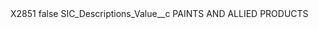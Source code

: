 <?xml version="1.0" encoding="UTF-8"?>
<CustomMetadata xmlns="http://soap.sforce.com/2006/04/metadata" xmlns:xsi="http://www.w3.org/2001/XMLSchema-instance" xmlns:xsd="http://www.w3.org/2001/XMLSchema">
    <label>X2851</label>
    <protected>false</protected>
    <values>
        <field>SIC_Descriptions_Value__c</field>
        <value xsi:type="xsd:string">PAINTS AND ALLIED PRODUCTS</value>
    </values>
</CustomMetadata>

